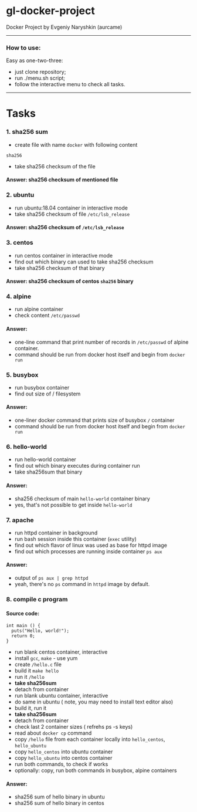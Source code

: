 # gl-docker-project
Docker Project by Evgeniy Naryshkin (aurcame)

---
### How to use: 
Easy as one-two-three:
- just clone repository; 
- run ./menu.sh script;
- follow the interactive menu to check all tasks.
---

Tasks
===
### 1. sha256 sum
* create file with name `docker` with following content
```
sha256
```
* take sha256 checksum of the  file
#### Answer: sha256  checksum of mentioned file

### 2. ubuntu
* run ubuntu:18.04 container in interactive mode
* take sha256 checksum of file `/etc/lsb_release`
#### Answer: sha256 checksum of `/etc/lsb_release`

### 3. centos
* run centos container in interactive mode
* find out which binary can used to take sha256 checksum
* take sha256 checksum of that binary
#### Answer: sha256 checksum of centos `sha256` binary

### 4. alpine
* run alpine container
* check content `/etc/passwd`

#### Answer:
* one-line command that print number of records in `/etc/passwd` of alpine container.
* command should be run from docker host itself and begin from `docker run`

### 5. busybox
* run busybox container
* find out size of / filesystem
#### Answer:
* one-liner docker command that prints size of busybox `/` container
* command should be run from docker host itself and begin from `docker run`

### 6. hello-world
* run hello-world container
* find out which binary executes during container run
* take sha256sum that binary
#### Answer:
* sha256 checksum of main `hello-world` container binary
* yes, that's not possible to get inside `hello-world`


### 7. apache
* run httpd container in background
* run bash session inside this container (`exec` utility)
* find out which flavor of linux was used as base for httpd image
* find out which processes are running inside container `ps aux`
#### Answer:
* output of `ps aux | grep httpd`
* yeah, there's no `ps` command in `httpd` image by default.

### 8. compile c program
#### Source code:
```
int main () {
  puts("Hello, world!");
  return 0;
}
```
* run blank centos container, interactive
* install `gcc`, `make` - use yum
* create `/hello.c` file
* build it `make hello`
* run it `/hello`
* **take sha256sum**
* detach from container
* run blank ubuntu container, interactive
* do same in ubuntu ( note, you may need to install text editor also)
* build it, run it
* **take sha256sum**
* detach from container
* check last 2 container sizes ( refrehs ps -s keys)
* read about `docker cp` command
* copy `/hello` file from each container locally into `hello_centos`, `hello_ubuntu`
* copy `hello_centos` into ubuntu container
* copy `hello_ubuntu` into centos container
* run both commands, to check if works
* optionally: copy, run both commands in busybox, alpine containers

#### Answer:
* sha256 sum of hello binary in ubuntu
* sha256 sum of hello binary in centos
